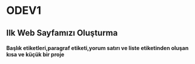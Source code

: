 # ODEV1
## Ilk Web Sayfamızı Oluşturma
#### Başlık etiketleri,paragraf etiketi,yorum satırı ve liste etiketinden oluşan kısa ve küçük bir proje